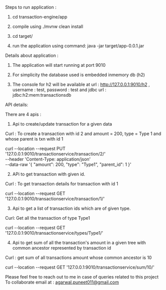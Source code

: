 Steps to run application :

1. cd transaction-engine/app

2. compile using ./mvnw clean install 

3. cd target/

4. run the application using command: java -jar target/app-0.0.1.jar

Details about application :

1. The application will start running at port 9010

2. For simplicity the database used is embedded inmemory db (h2)

3. The console for h2 will be available at  url : http://127.0.0.1:9010/h2 ,  username : test, password : test and jdbc url : jdbc:h2:mem:transactionsdb


API details:

There are 4 apis :

1. Api to create/update transaction for a given data

Curl : To create a transaction with id 2 and amount = 200, type = Type 1 and whose parent is txn with id 1


curl --location --request PUT '127.0.0.1:9010/transactionservice/transaction/2/' \
--header 'Content-Type: application/json' \
--data-raw '{
  "amount": 200,
  "type": "Type1",
  "parent_id": 1
}'

2. APi to get transaction with given id.

Curl : To get transaction details for transaction with id 1

curl --location --request GET '127.0.0.1:9010/transactionservice/transaction/1/'  


3. Api to get a list of transaction ids which are of given type.

Curl: Get all the transaction of type Type1

curl --location --request GET '127.0.0.1:9010/transactionservice/types/Type1/'

4. Api to get sum of all the transaction's amount in a given tree with common ancestor represented by transaction id

Curl : get sum of all transactions amount whose common ancestor is 10

curl --location --request GET '127.0.0.1:9010/transactionservice/sum/10/'


Please feel free to reach out to me in case of queries related to this project
To collaborate email at : agarwal.puneet011@gmail.com
